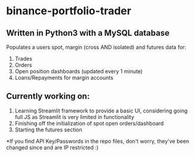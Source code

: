 # binance-portfolio-trader
## Written in Python3 with a MySQL database

Populates a users spot, margin (cross AND isolated) and futures data for:

1. Trades
2. Orders
3. Open position dashboards (updated every 1 minute)
4. Loans/Repayments for margin accounts

## Currently working on:

1. Learning Streamlit framework to provide a basic UI, considering going full JS as Streamlit is very limited in functionality
2. Finishing off the initialization of spot open orders/dashboard
3. Starting the futures section


*If you find API Key/Passwords in the repo files, don't worry, they've been changed since and are IP restricted :)
